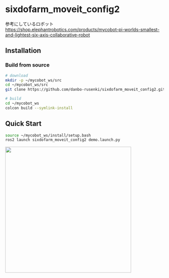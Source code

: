 # sixdofarm_moveit_config2

参考にしているロボット
https://shop.elephantrobotics.com/products/mycobot-pi-worlds-smallest-and-lightest-six-axis-collaborative-robot

## Installation

### Build from source

```sh
# download
mkdir -p ~/mycobot_ws/src
cd ~/mycobot_ws/src
git clone https://github.com/danbo-rusenki/sixdofarm_moveit_config2.git

# build
cd ~/mycobot_ws
colcon build --symlink-install

```

## Quick Start
```sh
source ~/mycobot_ws/install/setup.bash
ros2 launch sixdofarm_moveit_config2 demo.launch.py 
```

<img src=https:https://github.com/danbo-rusenki/sixdofarm_moveit_config2/blob/main/image1.png width=400px/>
